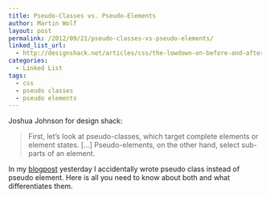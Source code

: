 ```yaml
---
title: Pseudo-Classes vs. Pseudo-Elements
author: Martin Wolf
layout: post
permalink: /2012/09/21/pseudo-classes-vs-pseudo-elements/
linked_list_url:
  - http://designshack.net/articles/css/the-lowdown-on-before-and-after-in-css/
categories:
  - Linked List
tags:
  - css
  - pseudo classes
  - pseudo elements
---
```

<p class="linked-list-quote-author">
  Joshua Johnson for design shack:
</p>

> First, let’s look at pseudo-classes, which target complete elements or element states. [&#8230;] Pseudo-elements, on the other hand, select sub-parts of an element.

In my [blogpost][1] yesterday I accidentally wrote pseudo class instead of pseudo element. Here is all you need to know about both and what differentiates them.

 [1]: http://theamazingweb.net/2012/09/20/special-box-shadow-with-css/